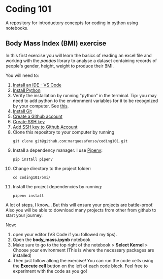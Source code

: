 # Coding 101

A repository for introductory concepts for coding in python using notebooks.

## Body Mass Index (BMI) exercise

In this first exercise you will learn the basics of reading an excel file and working with the *pandas* library to analyse a dataset containing records of people's gender, height, weight to produce their BMI.

You will need to:
1. [Install an IDE - VS Code](https://code.visualstudio.com/download)
2. [Install Python](https://www.python.org/downloads/release/python-3121/)
3. Verify the installation by running "python" in the terminal. Tip: you may need to add python to the environment variables for it to be recognized by your computer. See [this](https://realpython.com/add-python-to-path/).
4. [Install Git](https://git-scm.com/book/en/v2/Getting-Started-Installing-Git)
5. [Create a Github account](https://docs.github.com/en/get-started/quickstart/creating-an-account-on-github)
6. [Create SSH key](https://www.howtogeek.com/762863/how-to-generate-ssh-keys-in-windows-10-and-windows-11/)
7. [Add SSH key to Github Account](https://docs.github.com/en/authentication/connecting-to-github-with-ssh/adding-a-new-ssh-key-to-your-github-account)
8. Clone this repository to your computer by running
    ```
    git clone git@github.com:marquesafonso/coding101.git
    ```
9. Install a dependency manager. I use [Pipenv](https://pypi.org/project/pipenv/):
    ```
    pip install pipenv
    ```
10. Change directory to the project folder:
    ```
    cd coding101/bmi/
    ```
11. Install the project dependencies by running:
    ```
    pipenv install
    ```

A lot of steps, I know... But this will ensure your projects are battle-proof. Also you will be able to download many projects from other from github to start your journey.

Now:
1. open your editor (VS Code if you followed my tips).
2. Open the **body_mass.ipynb** notebook
3. Make sure to go to the top right of the notebook > **Select Kernel** > Choose your environment (This is where the necessary packages are installed)
4. Then just follow allong the exercise! You can run the code cells using the **Execute cell** button on the left of each code block. Feel free to experiment with the code as you go!
